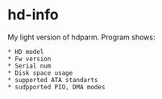 # hd-info
My light version of hdparm. Program shows:

	* HD model
	* Fw version
	* Serial num
	* Disk space usage
	* supported ATA standarts
	* sudpported PIO, DMA modes
